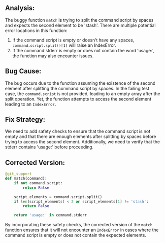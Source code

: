 ## Analysis:
The buggy function `match` is trying to split the command script by spaces and expects the second element to be 'stash'. There are multiple potential error locations in this function:
1. If the command script is empty or doesn't have any spaces, `command.script.split()[1]` will raise an IndexError.
2. If the command stderr is empty or does not contain the word 'usage:', the function may also encounter issues.

## Bug Cause:
The bug occurs due to the function assuming the existence of the second element after splitting the command script by spaces. In the failing test case, the `command.script` is not provided, leading to an empty array after the split operation. Yet, the function attempts to access the second element leading to an `IndexError`.

## Fix Strategy:
We need to add safety checks to ensure that the command script is not empty and that there are enough elements after splitting by spaces before trying to access the second element. Additionally, we need to verify that the stderr contains 'usage:' before proceeding.

## Corrected Version:
```python
@git_support
def match(command):
    if not command.script:
        return False
    
    script_elements = command.script.split()
    if len(script_elements) < 2 or script_elements[1] != 'stash':
        return False
    
    return 'usage:' in command.stderr
```

By incorporating these safety checks, the corrected version of the `match` function ensures that it will not encounter an `IndexError` in cases where the command script is empty or does not contain the expected elements.